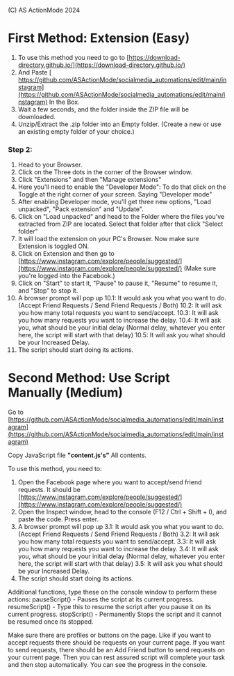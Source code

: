 (C) AS ActionMode 2024

# First Method: Extension (Easy)

1. To use this method you need to go to [https://download-directory.github.io/](https://download-directory.github.io/)
2. And Paste [ https://github.com/ASActionMode/socialmedia_automations/edit/main/instagram](https://github.com/ASActionMode/socialmedia_automations/edit/main/instagram) In the Box.
3. Wait a few seconds, and the folder inside the ZIP file will be downloaded.
4. Unzip/Extract the .zip folder into an Empty folder. (Create a new or use an existing empty folder of your choice.)

### Step 2:

1. Head to your Browser.
2. Click on the Three dots in the corner of the Browser window.
3. Click "Extensions" and then "Manage extensions"
4. Here you'll need to enable the "Developer Mode": To do that click on the Toggle at the right corner of your screen. Saying "Developer mode"
5. After enabling Developer mode, you'll get three new options, "Load unpacked", "Pack extension" and "Update".
6. Click on "Load unpacked" and head to the Folder where the files you've extracted from ZIP are located. Select that folder after that click "Select folder"
7. It will load the extension on your PC's Browser. Now make sure Extension is toggled ON.
8. Click on Extension and then go to [https://www.instagram.com/explore/people/suggested/](https://www.instagram.com/explore/people/suggested/)
   (Make sure you're logged into the Facebook.)
9. Click on "Start" to start it, "Pause" to pause it, "Resume" to resume it, and "Stop" to stop it.
10. A browser prompt will pop up
10.1: It would ask you what you want to do.
(Accept Friend Requests / Send Friend Requests / Both)
10.2: It will ask you how many total requests you want to send/accept.
10.3: It will ask you how many requests you want to increase the delay.
10.4: It will ask you, what should be your initial delay (Normal delay, whatever you enter here, the script will start with that delay)
10.5: It will ask you what should be your Increased Delay.
11. The script should start doing its actions.

# Second Method: Use Script Manually (Medium)

Go to [https://github.com/ASActionMode/socialmedia_automations/edit/main/instagram](https://github.com/ASActionMode/socialmedia_automations/edit/main/instagram) 

Copy JavaScript file **"content.js's"** All contents.

To use this method, you need to:
1. Open the Facebook page where you want to accept/send friend requests. It should be [https://www.instagram.com/explore/people/suggested/](https://www.instagram.com/explore/people/suggested/)
2. Open the Inspect window, head to the console (F12 / Ctrl + Shift + I), and paste the code. Press enter.
3. A browser prompt will pop up
3.1: It would ask you what you want to do.
(Accept Friend Requests / Send Friend Requests / Both)
3.2: It will ask you how many total requests you want to send/accept.
3.3: It will ask you how many requests you want to increase the delay.
3.4: It will ask you, what should be your initial delay (Normal delay, whatever you enter here, the script will start with that delay)
3.5: It will ask you what should be your Increased Delay.
4. The script should start doing its actions.

Additional functions, type these on the console window to perform these actions:
pauseScript() - Pauses the script at its current progress.
resumeScript() - Type this to resume the script after you pause it on its current progress.
stopScript() - Permanently Stops the script and it cannot be resumed once its stopped.


Make sure there are profiles or buttons on the page.
Like if you want to accept requests there should be requests on your current page.
If you want to send requests, there should be an Add Friend button to send requests on your current page.
Then you can rest assured script will complete your task and then stop automatically.
You can see the progress in the console.


